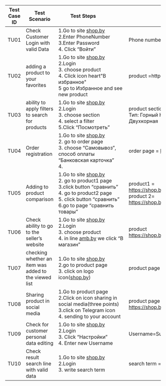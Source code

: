 <table class="table table-striped table-bordered">
<thead>
<tr>
<th>Test Case ID</th>
<th>Test Scenario</th>
<th style="width: 1000px">&nbsp;&nbsp;&nbsp;&nbsp;&nbsp;&nbsp;&nbsp;&nbsp;&nbsp;Test&nbsp;Steps&nbsp;&nbsp;&nbsp;&nbsp;&nbsp;&nbsp;&nbsp;&nbsp;&nbsp;&nbsp;&nbsp;&nbsp;&nbsp;&nbsp;&nbsp;&nbsp;&nbsp;&nbsp;&nbsp;&nbsp;&nbsp;</th>
<th>Test Data</th>
<th>Expected Results</th>
<th>Actual Results</th>
<th>Pass/Fail</th>
</tr>
</thead>
<tbody>

<tr>
<td>TU01</td>
<td>Check Customer Login with valid Data</td>
<td>1.Go to site <a href="http://shop.by">shop.by</a> <br/>2.Enter PhoneNumber <br/>3.Enter Password <br/>4. Click “Войти”</td>
<td>Phone number=+375297653*** Password afafqeqe</td>
<td>User should Login into an application</td>
<td>As expected</td>
<td>Pass</td>
</tr>

<tr>
<td>TU02</td>
<td>adding a product to your favorites</td>
<td>1.Go to site <a href="http://shop.by">shop.by</a> <br/>2.Login  <br/>3. choose product <br/>4. Click icon heart&quot;В избранное&quot;<br/>5 go to Избранное and see new product</td>
<td>product =https://shop.by/velosipedy/stream_alina_28_2020/#desc</td>
<td>Icon “В избранное” should change the color to red and on top page count favorite products should increase by one The product the product must be added to favorites and product should added to Избранное</td>
<td>As expected</td>
<td>Pass</td>
</tr>

<td>TU03</td>
<td>ability to apply filters to search for products</td>
<td>1.Go to site <a href="http://shop.by">shop.by</a> <br/>2.Login  <br/>3. choose section <br/>4. select a filter <br/>5.Click “Посмотреть”</td>
<td>product section =https://shop.by/velosipedy/    Filters: Производитель: Stels Тип: Горный Назначение:Женский Материал рамы: Сталь Вилка: Двухкорная</td>
<td>The user should see list with product. In our case this one product (Велосипед Stels Miss 5000 MD 26 V010 (2019)) search page <a href="https://shop.by/velosipedy/?data_mode=1&amp;prof_1150=-1&amp;mode=find&amp;essense_id=1632&amp;page_size=48&amp;prof_1000=6279&amp;prof_56=7840&amp;prof_1234=12238&amp;prof_3325=1162&amp;prof_3328=8130">https://shop.by/velosipedy/?data_mode=1&amp;prof_1150=-1&amp;mode=find&amp;essense_id=1632&amp;page_size=48&amp;prof_1000=6279&amp;prof_56=7840&amp;prof_1234=12238&amp;prof_3325=1162&amp;prof_3328=8130</a></td>
<td>As expected</td>
<td>Pass</td>
</tr>

<tr>
<td>TU04</td>
<td>Order registration</td>
<td>1.Go to site <a href="http://shop.by">shop.by</a> <br/>2. go to order page <br/>3. choose “Самовывоз”, способ оплаты  “Банковская карточка” <br/>4.</td>
<td>order page = <a href="https://shop.by/shcart/?good_id=634970087">https://shop.by/shcart/?good_id=634970087</a></td>
<td>The order gets the status “Оформлен, ожидает подтверждения”</td>
<td>As expected</td>
<td>Pass</td>
</tr>
<tr>
<td>TU05</td>
<td>Adding to product comparison</td>
<td>1.Go to site <a href="http://shop.by">shop.by</a> <br/>2. go to product1 page <br/>3.click button “сравнить” <br/>4. go to product2 page <br/>5. click button “сравнить” <br/>6.go to page “сравнить товары”</td>
<td>product1 = <a href="https://shop.by/telefony_mobilnye/apple_iphone_11_64gb_black/#desc">https://shop.by/telefony_mobilnye/apple_iphone_11_64gb_black/#desc</a>          product 2= <a href="https://shop.by/telefony_mobilnye/apple_iphone_11_64gb_black/#desc">https://shop.by/telefony_mobilnye/apple_iphone_11_64gb_black/#desc</a></td>
<td>changes the icon, and we have to see page in <a href="https://shop.by/list/apple_iphone_11_64gb_black+huawei_p30_pro_8gb_256gb_black_vog_l29/?ess_id=926">https://shop.by/list/apple_iphone_11_64gb_black+huawei_p30_pro_8gb_256gb_black_vog_l29/?ess_id=926</a></td>
<td>As expected</td>
<td>Pass</td>
</tr>


<tr>
<td>TU06</td>
<td>Check ability to go to the seller’s website</td>
<td>1.Go to site <a href="http://shop.by">shop.by</a> <br/>2.Login <br/>3. choose product <br/>4. in line <a href="http://amb.by">amb.by</a> we click “В магазин”</td>
<td>product <a href="https://shop.by/telefony_mobilnye/apple_iphone_11_64gb_black/#reviews">https://shop.by/telefony_mobilnye/apple_iphone_11_64gb_black/#reviews</a></td>
<td>we should go over on page <a href="https://www.amd.by/catalog/telefony-racii/mobilnye-telefony/apple-iphone-11-64gb-chernyi/">https://www.amd.by/catalog/telefony-racii/mobilnye-telefony/apple-iphone-11-64gb-chernyi/</a></td>
<td>As expected</td>
<td>Pass</td>
</tr>
<tr>

<tr>
<td>TU07</td>
<td>checking whether an item was added to the viewed list</td>
<td>1.Go to site <a href="http://shop.by">shop.by</a> <br/>2.go to product page  <br/>3. click on logo icon(<a href="http://shop.by">shop.by</a>)</td>
<td>product page = <a href="https://shop.by/opriskivateli/patriot_pt_12ac/#shop">https://shop.by/opriskivateli/patriot_pt_12ac/#shop</a></td>
<td>in section &quot;Вы смотрели&quot;our product should be added in the left part</td>
<td>As expected</td>
<td>Pass</td>
</tr>
<tr>
<td>TU08</td>
<td>Sharing product in social media</td>
<td>1.Go to product page <br/>2.Click on icon sharing in social media(three points) <br/>3.click on Telegram icon <br/>4. sending to your account</td>
<td>product page = <a href="https://shop.by/basseyny_j/intex_56996_metal_frame_pool_366_x_76/#shop">https://shop.by/basseyny_j/intex_56996_metal_frame_pool_366_x_76/#shop</a></td>
<td>the user should receive a link to the product in their messages</td>
<td>As expected</td>
<td>Pass</td>
</tr>
<tr>

<td>TU09</td>
<td>Check for customer personal data editing</td>
<td>1.Go to site <a href="http://shop.by">shop.by</a> <br/>2.Login  <br/>3. Click “Настройки” <br/>4. Enter new Username</td>
<td>Username=Superman</td>
<td>Data changed</td>
<td>As expected</td>
<td>Pass</td>
</tr>

<tr>
<td>TU10</td>
<td>Check result search line with valid data</td>
<td>1.Go to site <a href="http://shop.by">shop.by</a> <br/>2.Login  <br/>3. write search term</td>
<td>search term = Велосипед</td>
<td>we should go over on this link = <a href="https://shop.by/find/?findtext=%D0%92%D0%B5%D0%BB%D0%BE%D1%81%D0%B8%D0%BF%D0%B5%D0%B4">https://shop.by/find/?findtext=Велосипед</a></td>
<td>As expected</td>
<td>Pass</td>
</tr>

</tbody>
</table>
